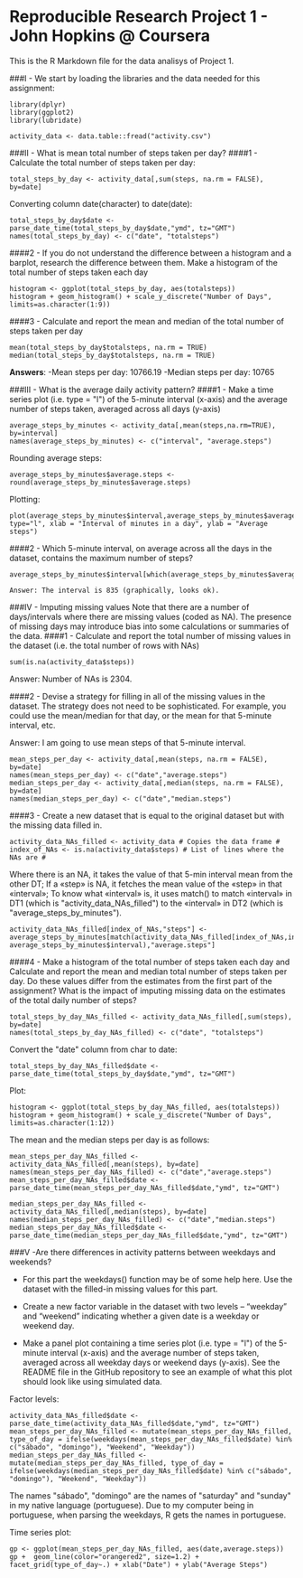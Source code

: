 Reproducible Research Project 1 - John Hopkins @ Coursera
=========================================================

This is the R Markdown file for the data analisys of Project 1.

###I - We start by loading the libraries and the data needed for this assignment:
```{r}
library(dplyr)
library(ggplot2)
library(lubridate)

activity_data <- data.table::fread("activity.csv")
```

###II - What is mean total number of steps taken per day?
####1 - Calculate the total number of steps taken per day:
```{r}   
total_steps_by_day <- activity_data[,sum(steps, na.rm = FALSE), by=date]
```
  
   Converting column date(character) to date(date):
```{r}
total_steps_by_day$date <- parse_date_time(total_steps_by_day$date,"ymd", tz="GMT")
names(total_steps_by_day) <- c("date", "totalsteps")
```

####2 - If you do not understand the difference between a histogram and a barplot, research the difference between them. Make a histogram of the total number of steps taken each day
```{r}
histogram <- ggplot(total_steps_by_day, aes(totalsteps))
histogram + geom_histogram() + scale_y_discrete("Number of Days", limits=as.character(1:9))
```


####3 - Calculate and report the mean and median of the total number of steps taken per day 
```{r}
mean(total_steps_by_day$totalsteps, na.rm = TRUE)
median(total_steps_by_day$totalsteps, na.rm = TRUE)
```

**Answers**:
-Mean steps per day: 10766.19
-Median steps per day: 10765



###III - What is the average daily activity pattern?
####1 - Make a time series plot (i.e. type = "l") of the 5-minute interval (x-axis) and the average number of steps taken, averaged across all days (y-axis) 
```{r}
average_steps_by_minutes <- activity_data[,mean(steps,na.rm=TRUE), by=interval]
names(average_steps_by_minutes) <- c("interval", "average.steps")
```

Rounding average steps:
```{r}
average_steps_by_minutes$average.steps <- round(average_steps_by_minutes$average.steps)
```

Plotting:
```{r}
plot(average_steps_by_minutes$interval,average_steps_by_minutes$average.steps, type="l", xlab = "Interval of minutes in a day", ylab = "Average steps")
```

####2 - Which 5-minute interval, on average across all the days in the dataset, contains the maximum number of steps?
```{r}
average_steps_by_minutes$interval[which(average_steps_by_minutes$average.steps==max(average_steps_by_minutes$average.steps))]
```
    Answer: The interval is 835 (graphically, looks ok).
 
 
    
###IV - Imputing missing values
Note that there are a number of days/intervals where there are missing values (coded as NA). The presence of missing days may introduce bias into some calculations or summaries of the data.
####1 - Calculate and report the total number of missing values in the dataset (i.e. the total number of rows with NAs)
```{r}
sum(is.na(activity_data$steps))
```
Answer: Number of NAs is 2304.

####2 - Devise a strategy for filling in all of the missing values in the dataset. The strategy does not need to be sophisticated. For example, you could use the mean/median for that day, or the mean for that 5-minute interval, etc.
  
Answer: I am going to use mean steps of that 5-minute interval.
```{r}
mean_steps_per_day <- activity_data[,mean(steps, na.rm = FALSE), by=date]
names(mean_steps_per_day) <- c("date","average.steps")
median_steps_per_day <- activity_data[,median(steps, na.rm = FALSE), by=date]
names(median_steps_per_day) <- c("date","median.steps")
```
  
####3 - Create a new dataset that is equal to the original dataset but with the missing data filled in.
```{r}
activity_data_NAs_filled <- activity_data # Copies the data frame #
index_of_NAs <- is.na(activity_data$steps) # List of lines where the NAs are #
```
Where there is an NA, it takes the value of that 5-min interval mean from the other DT;
If a «step» is NA, it fetches the mean value of the «step» in that «interval»;
To know what «interval» is, it uses match() to match «interval» in DT1 (which is "activity_data_NAs_filled")  to the «interval» in DT2 (which is "average_steps_by_minutes").
```{r}
activity_data_NAs_filled[index_of_NAs,"steps"] <- average_steps_by_minutes[match(activity_data_NAs_filled[index_of_NAs,interval], average_steps_by_minutes$interval),"average.steps"]
```

####4 - Make a histogram of the total number of steps taken each day and Calculate and report the mean and median total number of steps taken per day. Do these values differ from the estimates from the first part of the assignment? What is the impact of imputing missing data on the estimates of the total daily number of steps?
```{r}
total_steps_by_day_NAs_filled <- activity_data_NAs_filled[,sum(steps), by=date]
names(total_steps_by_day_NAs_filled) <- c("date", "totalsteps")
```

Convert the "date" column from char to date:
```{r}
total_steps_by_day_NAs_filled$date <- parse_date_time(total_steps_by_day$date,"ymd", tz="GMT")
```

Plot:
```{r}
histogram <- ggplot(total_steps_by_day_NAs_filled, aes(totalsteps))
histogram + geom_histogram() + scale_y_discrete("Number of Days", limits=as.character(1:12))
```

The mean and the median steps per day is as follows:

```{r}
mean_steps_per_day_NAs_filled <- activity_data_NAs_filled[,mean(steps), by=date]
names(mean_steps_per_day_NAs_filled) <- c("date","average.steps")
mean_steps_per_day_NAs_filled$date <- parse_date_time(mean_steps_per_day_NAs_filled$date,"ymd", tz="GMT")

median_steps_per_day_NAs_filled <- activity_data_NAs_filled[,median(steps), by=date]
names(median_steps_per_day_NAs_filled) <- c("date","median.steps")
median_steps_per_day_NAs_filled$date <- parse_date_time(median_steps_per_day_NAs_filled$date,"ymd", tz="GMT")
```



###V -Are there differences in activity patterns between weekdays and weekends?
- For this part the weekdays() function may be of some help here. Use the dataset with the filled-in missing values for this part.

- Create a new factor variable in the dataset with two levels – “weekday” and “weekend” indicating whether a given date is a weekday or weekend day.

- Make a panel plot containing a time series plot (i.e. type = "l") of the 5-minute interval (x-axis) and the average number of steps taken, averaged across all weekday days or weekend days (y-axis). See the README file in the GitHub repository to see an example of what this plot should look like using simulated data.   

Factor levels:
```{r}
activity_data_NAs_filled$date <- parse_date_time(activity_data_NAs_filled$date,"ymd", tz="GMT")
mean_steps_per_day_NAs_filled <- mutate(mean_steps_per_day_NAs_filled, type_of_day = ifelse(weekdays(mean_steps_per_day_NAs_filled$date) %in% c("sábado", "domingo"), "Weekend", "Weekday"))
median_steps_per_day_NAs_filled <- mutate(median_steps_per_day_NAs_filled, type_of_day = ifelse(weekdays(median_steps_per_day_NAs_filled$date) %in% c("sábado", "domingo"), "Weekend", "Weekday"))
```
The names "sábado", "domingo" are the names of "saturday" and "sunday" in my native language (portuguese). Due to my computer being in portuguese, when parsing the weekdays, R gets the names in portuguese.

Time series plot:
```{r}
gp <- ggplot(mean_steps_per_day_NAs_filled, aes(date,average.steps))
gp +  geom_line(color="orangered2", size=1.2) + facet_grid(type_of_day~.) + xlab("Date") + ylab("Average Steps")
```